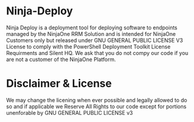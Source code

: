 # Ninja-Deploy
Ninja Deploy is a deployment tool for deploying software to endpoints managed by the NinjaOne RRM Solution and is intended for NinjaOne Customers only but released under GNU GENERAL PUBLIC LICENSE V3 License to comply with the PowerShell Deployment Toolkit License Requirments and Silent HQ. We ask that you do not compy our code if you are not a customer of the NinjaOne Platform.

# Disclaimer & License
We may change the licening when ever possible and legally allowed to do so and if applicable we Reserve All Rights to our code except for portions unenforable by GNU GENERAL PUBLIC LICENSE v3

